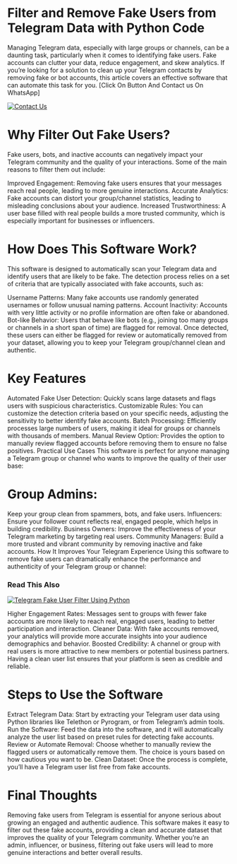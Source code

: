 # Filter and Remove Fake Users from Telegram Data with Python Code
Managing Telegram data, especially with large groups or channels, can be a daunting task, particularly when it comes to identifying fake users. Fake accounts can clutter your data, reduce engagement, and skew analytics. If you’re looking for a solution to clean up your Telegram contacts by removing fake or bot accounts, this article covers an effective software that can automate this task for you.
[Click On Button And Contact us On WhatsApp]

[![Contact Us](https://img.shields.io/badge/Contact-Us%20On%20WhatsApp-red?style=for-the-badge)](https://api.whatsapp.com/send?phone=918059199600&text=Hi,%20Sir%20i%20need%20Zoom%20Fake%20Participants%20Generator%20Software)
# Why Filter Out Fake Users?
Fake users, bots, and inactive accounts can negatively impact your Telegram community and the quality of your interactions. Some of the main reasons to filter them out include:

Improved Engagement: Removing fake users ensures that your messages reach real people, leading to more genuine interactions.
Accurate Analytics: Fake accounts can distort your group/channel statistics, leading to misleading conclusions about your audience.
Increased Trustworthiness: A user base filled with real people builds a more trusted community, which is especially important for businesses or influencers.
# How Does This Software Work?
This software is designed to automatically scan your Telegram data and identify users that are likely to be fake. The detection process relies on a set of criteria that are typically associated with fake accounts, such as:

Username Patterns: Many fake accounts use randomly generated usernames or follow unusual naming patterns.
Account Inactivity: Accounts with very little activity or no profile information are often fake or abandoned.
Bot-like Behavior: Users that behave like bots (e.g., joining too many groups or channels in a short span of time) are flagged for removal.
Once detected, these users can either be flagged for review or automatically removed from your dataset, allowing you to keep your Telegram group/channel clean and authentic.

# Key Features
Automated Fake User Detection: Quickly scans large datasets and flags users with suspicious characteristics.
Customizable Rules: You can customize the detection criteria based on your specific needs, adjusting the sensitivity to better identify fake accounts.
Batch Processing: Efficiently processes large numbers of users, making it ideal for groups or channels with thousands of members.
Manual Review Option: Provides the option to manually review flagged accounts before removing them to ensure no false positives.
Practical Use Cases
This software is perfect for anyone managing a Telegram group or channel who wants to improve the quality of their user base:

# Group Admins:
Keep your group clean from spammers, bots, and fake users.
Influencers: Ensure your follower count reflects real, engaged people, which helps in building credibility.
Business Owners: Improve the effectiveness of your Telegram marketing by targeting real users.
Community Managers: Build a more trusted and vibrant community by removing inactive and fake accounts.
How It Improves Your Telegram Experience
Using this software to remove fake users can dramatically enhance the performance and authenticity of your Telegram group or channel:
### Read This Also
[![Telegram Fake User Filter Using Python](https://img.shields.io/badge/Telegram%20Fake%20User%20Filter-Using%20Python%20Easy%20To%20Use-red?style=for-the-badge)](https://github.com/AjitSinghDeveloper/Telegram-Fake-User-Filter-Using-Python)

Higher Engagement Rates: Messages sent to groups with fewer fake accounts are more likely to reach real, engaged users, leading to better participation and interaction.
Cleaner Data: With fake accounts removed, your analytics will provide more accurate insights into your audience demographics and behavior.
Boosted Credibility: A channel or group with real users is more attractive to new members or potential business partners. Having a clean user list ensures that your platform is seen as credible and reliable.
# Steps to Use the Software
Extract Telegram Data: Start by extracting your Telegram user data using Python libraries like Telethon or Pyrogram, or from Telegram’s admin tools.
Run the Software: Feed the data into the software, and it will automatically analyze the user list based on preset rules for detecting fake accounts.
Review or Automate Removal: Choose whether to manually review the flagged users or automatically remove them. The choice is yours based on how cautious you want to be.
Clean Dataset: Once the process is complete, you’ll have a Telegram user list free from fake accounts.
# Final Thoughts
Removing fake users from Telegram is essential for anyone serious about growing an engaged and authentic audience. This software makes it easy to filter out these fake accounts, providing a clean and accurate dataset that improves the quality of your Telegram community. Whether you’re an admin, influencer, or business, filtering out fake users will lead to more genuine interactions and better overall results.
